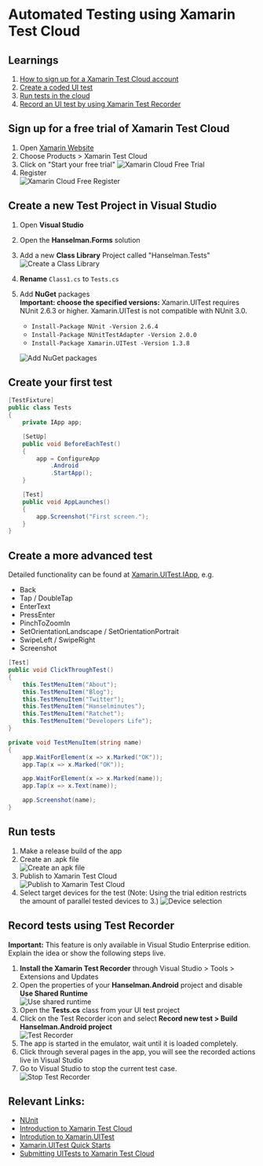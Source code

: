 # Automated Testing using Xamarin Test Cloud

## Learnings

1. [How to sign up for a Xamarin Test Cloud account](#sign-up-for-a-free-trial-of-xamarin-test-cloud)  
1. [Create a coded UI test](#create-a-new-test-project-in-visual-studio)  
1. [Run tests in the cloud ](#run-tests)  
1. [Record an UI test by using Xamarin Test Recorder](#record-tests-using-test-recorder)  


## Sign up for a free trial of Xamarin Test Cloud
1. Open [Xamarin Website](https://www.xamarin.com/)
1. Choose Products > Xamarin Test Cloud
1. Click on "Start your free trial"
   ![Xamarin Cloud Free Trial](images/exercise4/XamarinCloudFreeTrial.png)
1. Register<br/>
   ![Xamarin Cloud Free Register](images/exercise4/XamarinCloudRegister.png)

## Create a new Test Project in Visual Studio
1. Open **Visual Studio**
1. Open the **Hanselman.Forms** solution
1. Add a new **Class Library** Project called "Hanselman.Tests"
   ![Create a Class Library](images/exercise4/ClassLibraryProject.png)
1. **Rename** ```Class1.cs``` to ```Tests.cs```
1. Add **NuGet** packages<br/>
   **Important: choose the specified versions:** Xamarin.UITest requires NUnit 2.6.3 or higher. Xamarin.UITest is not compatible with NUnit 3.0.

   * ```Install-Package NUnit -Version 2.6.4 ```
   * ```Install-Package NUnitTestAdapter -Version 2.0.0```
   * ```Install-Package Xamarin.UITest -Version 1.3.8```

   ![Add NuGet packages](images/exercise4/nuget.PNG)

## Create your first test
```cs
[TestFixture]
public class Tests
{
    private IApp app;

    [SetUp]
    public void BeforeEachTest()
    {
        app = ConfigureApp
            .Android
            .StartApp();
    }

    [Test]
    public void AppLaunches()
    {
        app.Screenshot("First screen.");
    }
}
```

## Create a more advanced test

Detailed functionality can be found at [Xamarin.UITest.IApp](https://developer.xamarin.com/api/type/Xamarin.UITest.IApp/), e.g.
* Back
* Tap / DoubleTap
* EnterText
* PressEnter
* PinchToZoomIn
* SetOrientationLandscape / SetOrientationPortrait
* SwipeLeft / SwipeRight
* Screenshot

```cs
[Test]
public void ClickThroughTest()
{
    this.TestMenuItem("About");
    this.TestMenuItem("Blog");
    this.TestMenuItem("Twitter");
    this.TestMenuItem("Hanselminutes");
    this.TestMenuItem("Ratchet");
    this.TestMenuItem("Developers Life");
}

private void TestMenuItem(string name)
{
    app.WaitForElement(x => x.Marked("OK"));
    app.Tap(x => x.Marked("OK"));

    app.WaitForElement(x => x.Marked(name));
    app.Tap(x => x.Text(name));

    app.Screenshot(name);
}
```

## Run tests
1. Make a release build of the app
1. Create an .apk file<br/>
   ![Create an apk file](images/exercise4/CreateApk.png)
1. Publish to Xamarin Test Cloud   
   ![Publish to Xamarin Test Cloud](images/exercise4/PublishTests.png)
1. Select target devices for the test (Note: Using the trial edition restricts the amount of parallel tested devices to 3.)
   ![Device selection](images/exercise4/XamarinTestCloudSelectDevice.PNG)

## Record tests using Test Recorder
**Important:** This feature is only available in Visual Studio Enterprise edition. Explain the idea or show the following steps live.

1. **Install the Xamarin Test Recorder** through Visual Studio > Tools > Extensions and Updates
1. Open the properties of your **Hanselman.Android** project and disable **Use Shared Runtime**<br/>
   ![Use shared runtime](images/exercise4/XamarinTestRecorderSharedRuntime.png)
1. Open the **Tests.cs** class from your UI test project
1. Click on the Test Recorder icon and select **Record new test > Build Hanselman.Android project**<br/>
   ![Test Recorder](images/exercise4/XamarinTestRecorderRecord.png)
1. The app is started in the emulator, wait until it is loaded completely.
1. Click through several pages in the app, you will see the recorded actions live in Visual Studio
1. Go to Visual Studio to stop the current test case.<br/>
   ![Stop Test Recorder](images/exercise4/XamarinTestRecorderStop.png)


## Relevant Links:
* [NUnit](http://www.nunit.org/)
* [Introduction to Xamarin Test Cloud](https://developer.xamarin.com/guides/testcloud/introduction-to-test-cloud)  
* [Introdution to Xamarin.UITest](https://developer.xamarin.com/guides/testcloud/uitest/intro-to-uitest/)
* [Xamarin.UITest Quick Starts](https://developer.xamarin.com/guides/testcloud/uitest/quickstarts/)
* [Submitting UITests to Xamarin Test Cloud](https://developer.xamarin.com/guides/testcloud/uitest/working-with/submitting-tests-to-xamarin-test-cloud/)
